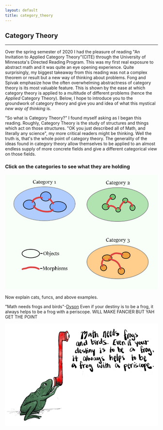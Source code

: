 ```yaml
---
layout: default
title: category_theory
---
```

<script language="javascript">
    function cat1() {
	     document.getElementById("category_game").setAttribute("usemap", "#notHome");
	     document.getElementById("category_game").src = "/Category-1.jpg";

    }
    function cat2() {
             document.getElementById("category_game").setAttribute("usemap", "#notHome");
	     document.getElementById("category_game").src = "/Category-2.jpg";

    }
    function cat3() {
	     document.getElementById("category_game").setAttribute("usemap", "#notHome");
	     document.getElementById("category_game").src = "/Category-3.jpg";

    }
    function home() {
	     document.getElementById("category_game").src = "/game_home.jpg";
	     document.getElementById("category_game").setAttribute("usemap","#home");
}
</script>

<map name="home">
    <area target="_blank" alt="What could it be????" title="What could it be????" nohref coords="45,28,364,242" shape="rect" onClick="cat1()">
    <area target="_blank" alt="Hmm wonder what this one is..." title="Hmm wonder what this one is..." nohref coords="423,246,757,27" shape="rect" onClick="cat2()">
    <area target="_blank" alt="Could this be it!? " title="Could this be it!? " nohref coords="424,544,752,332" shape="rect" onClick="cat3()">
</map>

<map name="notHome">
     <area target="_blank" alt="Go Back" title="Go Back" nohref coords="98,597,18,531" shape="rect" onClick="home()">
</map>

## Category Theory
___

Over the spring semester of 2020 I had the
pleasure of reading "An Invitation to Applied Category Theory"(CITE) through
the University of Minnesota's Directed Reading Program. This was my
first real exposure to abstract math and it was quite an eye
opening experience. Quite surprisingly, my biggest takeaway from this reading was
not a complex theorem or result but a new way of thinking about
problems. Fong and Spivak emphasize how the often overwhelming
abstractness of category theory is its most valuable feature. This is shown by the ease at which category theory is applied to a multitude of different problems (hence the *Applied*
Category Theory). Below, I hope to introduce you to the groundwork of
category theory and give you and idea of what this mystical *new way
of thinking* is.

"So what is Category Theory?" I found myself asking as I began this
reading. Roughly, Category Theory is the study of structures and
things which act on those structures. "OK you just described all of
Math, and literally any science", my more critical readers might be
thinking. Well the truth is, that's the whole point of category
theory. The generality of the ideas found in category theory allow
themselves to be applied to an almost endless supply of more concrete
fields and give a different categorical view on those fields.


### Click on the categories to see what they are holding
<img src="/game_home.jpg" class="game" usemap="#home" id="category_game">

Now explain cats, funcs, and above examples.



"Math needs frogs and birds"-[Dyson](http://www.ams.org/notices/200902/rtx090200212p.pdf) Even if your destiny is to be a frog, it
always helps to be a frog with a periscope. WILL MAKE FANCIER BUT YAH GET THE POINT

![Frog](/Frog.png)

